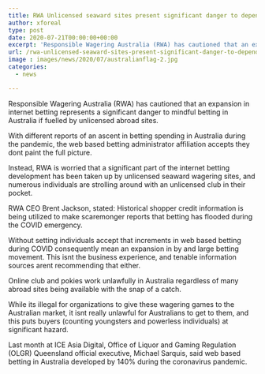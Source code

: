 ```yaml
---
title: RWA Unlicensed seaward sites present significant danger to dependable betting in Australia
author: xforeal 
type: post
date: 2020-07-21T00:00:00+00:00
excerpt: 'Responsible Wagering Australia (RWA) has cautioned that an expansion in web based betting represents a significant danger to dependable betting in Australia if fuelled by unlicensed abroad websites '
url: /rwa-unlicensed-seaward-sites-present-significant-danger-to-dependable-betting-in-australia/
image : images/news/2020/07/australianflag-2.jpg
categories:
  - news

---
```

Responsible Wagering Australia (RWA) has cautioned that an expansion in internet betting represents a significant danger to mindful betting in Australia if fuelled by unlicensed abroad sites. 

With different reports of an ascent in betting spending in Australia during the pandemic, the web based betting administrator affiliation accepts they dont paint the full picture. 

Instead, RWA is worried that a significant part of the internet betting development has been taken up by unlicensed seaward wagering sites, and numerous individuals are strolling around with an unlicensed club in their pocket. 

RWA CEO Brent Jackson, stated: Historical shopper credit information is being utilized to make scaremonger reports that betting has flooded during the COVID emergency. 

Without setting individuals accept that increments in web based betting during COVID consequently mean an expansion in by and large betting movement. This isnt the business experience, and tenable information sources arent recommending that either. 

Online club and pokies work unlawfully in Australia regardless of many abroad sites being available with the snap of a catch. 

While its illegal for organizations to give these wagering games to the Australian market, it isnt really unlawful for Australians to get to them, and this puts buyers (counting youngsters and powerless individuals) at significant hazard. 

Last month at ICE Asia Digital, Office of Liquor and Gaming Regulation (OLGR) Queensland official executive, Michael Sarquis, said web based betting in Australia developed by 140&percnt; during the coronavirus pandemic.